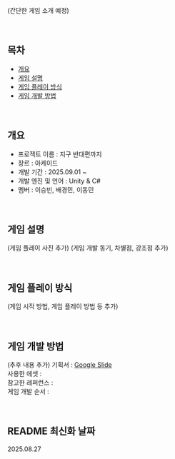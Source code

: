 (간단한 게임 소개 예정)
<br><br><br>

## 목차
- [개요](#개요)
- [게임 설명](#게임-설명)
- [게임 플레이 방식](#게임-플레이-방식)
- [게임 개발 방법](#게임-개발-방법)
<br><br><br>

## 개요
- 프로젝트 이름 : 지구 반대편까지
- 장르 : 아케이드
- 개발 기간 : 2025.09.01 ~
- 개발 엔진 및 언어 : Unity & C#
- 멤버 : 이승빈, 배경민, 이동민
<br><br><br>

## 게임 설명
(게임 플레이 사진 추가)
(게임 개발 동기, 차별점, 강조점 추가)
<br><br><br>

## 게임 플레이 방식
(게임 시작 방법, 게임 플레이 방법 등 추가)
<br><br><br>

## 게임 개발 방법
(추후 내용 추가)
기획서 : [Google Slide](https://docs.google.com/presentation/d/1uutsOnNnTYDgQp8Q4EZLp71XSBJ-Ol4-ZkozNe9FXkA/edit?slide=id.g37b5e200c93_0_1#slide=id.g37b5e200c93_0_1)
<br>
사용한 에셋 : 
<br>
참고한 레퍼런스 : 
<br>
게임 개발 순서 : 
<br><br><br>

## README 최신화 날짜
2025.08.27
